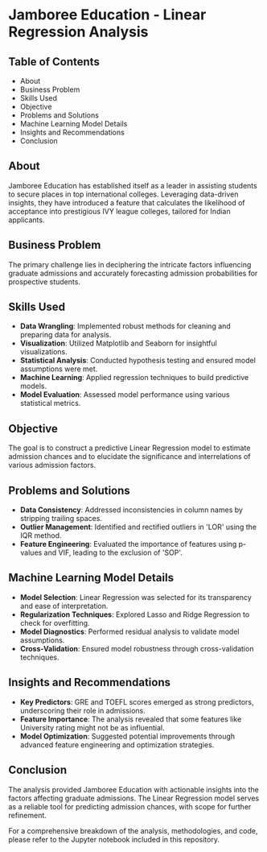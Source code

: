 # Jamboree Education - Linear Regression Analysis

## Table of Contents
- About
- Business Problem
- Skills Used
- Objective
- Problems and Solutions
- Machine Learning Model Details
- Insights and Recommendations
- Conclusion

## About
Jamboree Education has established itself as a leader in assisting students to secure places in top international colleges. Leveraging data-driven insights, they have introduced a feature that calculates the likelihood of acceptance into prestigious IVY league colleges, tailored for Indian applicants.

## Business Problem
The primary challenge lies in deciphering the intricate factors influencing graduate admissions and accurately forecasting admission probabilities for prospective students.

## Skills Used
- **Data Wrangling**: Implemented robust methods for cleaning and preparing data for analysis.
- **Visualization**: Utilized Matplotlib and Seaborn for insightful visualizations.
- **Statistical Analysis**: Conducted hypothesis testing and ensured model assumptions were met.
- **Machine Learning**: Applied regression techniques to build predictive models.
- **Model Evaluation**: Assessed model performance using various statistical metrics.

## Objective
The goal is to construct a predictive Linear Regression model to estimate admission chances and to elucidate the significance and interrelations of various admission factors.

## Problems and Solutions
- **Data Consistency**: Addressed inconsistencies in column names by stripping trailing spaces.
- **Outlier Management**: Identified and rectified outliers in 'LOR' using the IQR method.
- **Feature Engineering**: Evaluated the importance of features using p-values and VIF, leading to the exclusion of 'SOP'.

## Machine Learning Model Details
- **Model Selection**: Linear Regression was selected for its transparency and ease of interpretation.
- **Regularization Techniques**: Explored Lasso and Ridge Regression to check for overfitting.
- **Model Diagnostics**: Performed residual analysis to validate model assumptions.
- **Cross-Validation**: Ensured model robustness through cross-validation techniques.

## Insights and Recommendations
- **Key Predictors**: GRE and TOEFL scores emerged as strong predictors, underscoring their role in admissions.
- **Feature Importance**: The analysis revealed that some features like University rating might not be as influential.
- **Model Optimization**: Suggested potential improvements through advanced feature engineering and optimization strategies.

## Conclusion
The analysis provided Jamboree Education with actionable insights into the factors affecting graduate admissions. The Linear Regression model serves as a reliable tool for predicting admission chances, with scope for further refinement.

For a comprehensive breakdown of the analysis, methodologies, and code, please refer to the Jupyter notebook included in this repository.
